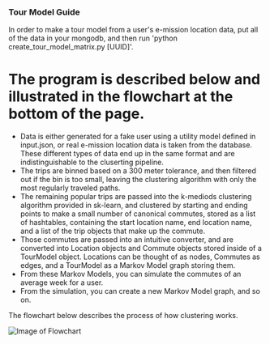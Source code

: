 ### Tour Model Guide

In order to make a tour model from a user's e-mission location data, put all of the data in your mongodb, and then run 'python create_tour_model_matrix.py [UUID]'.

# The program is described below and illustrated in the flowchart at the bottom of the page.

* Data is either generated for a fake user using a utility model defined in input.json, or real e-mission location data is taken from the database. These different types of data end up in the same format and are indistinguishable to the cluserting pipeline.
* The trips are binned based on a 300 meter tolerance, and then filtered out if the bin is too small, leaving the clustering algorithm with only the most regularly traveled paths. 
* The remaining popular trips are passed into the k-mediods clustering algorithm provided in sk-learn, and clustered by starting and ending points to make a small number of canonical commutes, stored as a list of hashtables, containing the start location name, end location name, and a list of the trip objects that make up the commute. 
* Those commutes are passed into an intuitive converter, and are converted into Location objects and Commute objects stored inside of a TourModel object. Locations can be thought of as nodes, Commutes as edges, and a TourModel as a Markov Model graph storing them. 
* From these Markov Models, you can simulate the commutes of an average week for a user.
* From the simulation, you can create a new Markov Model graph, and so on.

The flowchart below describes the process of how clustering works. 

![Image of Flowchart](https://github.com/joshzarrabi/e-mission-server/tree/tourModel/emission/analysis/modelling/tour_model/flowchart.jpg)

